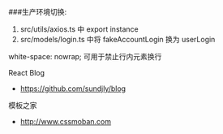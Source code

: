 ###生产环境切换:
1. src/utils/axios.ts 中 export instance
2. src/models/login.ts 中将 fakeAccountLogin 换为 userLogin


white-space: nowrap; 可用于禁止行内元素换行

React Blog
- https://github.com/sundjly/blog

模板之家
- http://www.cssmoban.com
